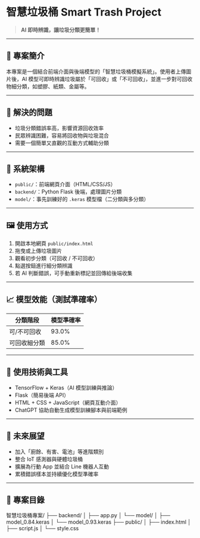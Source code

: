 # 智慧垃圾桶 Smart Trash Project

> **AI 即時辨識，讓垃圾分類更簡單！**

---

## 🧩 專案簡介

本專案是一個結合前端介面與後端模型的「智慧垃圾桶模擬系統」。使用者上傳圖片後，AI 模型可即時辨識垃圾屬於「可回收」或「不可回收」，並進一步對可回收物細分類，如塑膠、紙類、金屬等。

---

## 🎯 解決的問題

- 垃圾分類錯誤率高，影響資源回收效率  
- 民眾辨識困難，容易將回收物與垃圾混合  
- 需要一個簡單又直觀的互動方式輔助分類  

---

## 🔧 系統架構

- `public/`：前端網頁介面（HTML/CSS/JS）
- `backend/`：Python Flask 後端，處理圖片分類
- `model/`：事先訓練好的 `.keras` 模型檔（二分類與多分類）

---

## 🖼️ 使用方式

1. 開啟本地網頁 `public/index.html`
2. 拖曳或上傳垃圾圖片
3. 觀看初步分類（可回收 / 不可回收）
4. 點選按鈕進行細分類辨識
5. 若 AI 判斷錯誤，可手動重新標記並回傳給後端收集

---

## 📈 模型效能（測試準確率）

| 分類階段     | 模型準確率 |
|--------------|------------|
| 可/不可回收  | 93.0%      |
| 可回收細分類 | 85.0%      |

---

## 🧠 使用技術與工具

- TensorFlow + Keras（AI 模型訓練與推論）
- Flask（簡易後端 API）
- HTML + CSS + JavaScript（網頁互動介面）
- ChatGPT 協助自動生成模型訓練腳本與前端範例

---

## 🚀 未來展望

- 加入「廚餘、有害、電池」等進階類別
- 整合 IoT 感測器與硬體垃圾桶
- 擴展為行動 App 並結合 Line 機器人互動
- 累積錯誤樣本並持續優化模型準確率

---

## 📁 專案目錄

智慧垃圾桶專案/
├── backend/
│ ├── app.py
│ └── model/
│ ├── model_0.84.keras
│ └── model_0.93.keras
├── public/
│ ├── index.html
│ ├── script.js
│ └── style.css
